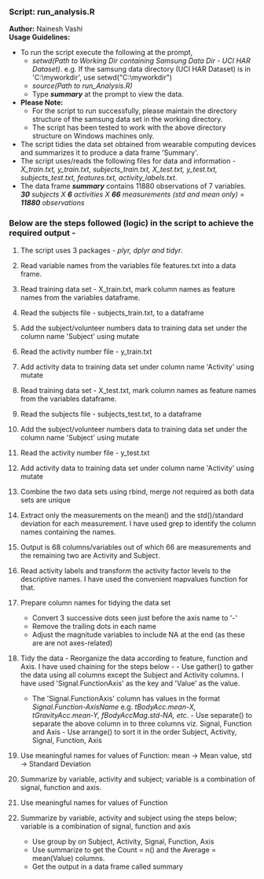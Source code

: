 ### Script: run_analysis.R 
**Author:** Nainesh Vashi  
**Usage Guidelines:**  
- To run the script execute the following at the prompt,  
	- *setwd(Path to Working Dir containing Samsung Data Dir - UCI HAR Dataset)*. e.g. If the samsung data directory (UCI HAR Dataset) is in 'C:\myworkdir', use setwd("C:\\myworkdir") 
	- *source(Path to run_Analysis.R)*
	- Type **_summary_** at the prompt to view the data.
- **Please Note:** 
	- For the script to run successfully, please maintain the directory structure of the samsung data set in the  working directory.
	- The script has been tested to work with the above directory structure on Windows machines only.
- The script tidies the data set obtained from wearable computing devices and summarizes it to produce a data frame 'Summary'.
- The script uses/reads the following files for data and information - *X_train.txt, y_train.txt, subjects_train.txt, X_test.txt, y_test.txt, subjects_test.txt, features.txt, activity_labels.txt*. 
- The data frame **_summary_** contains 11880 observations of 7 variables.  *__30__ subjects X __6__ activities X __66__ measurements (std and mean only) = __11880__ observations*

	
### Below are the steps followed (logic) in the script to achieve the required output -

1. The script uses 3 packages - *plyr, dplyr and tidyr*.
1. Read variable names from the variables file features.txt into a data frame.
2. Read training data set - X_train.txt, mark column names as feature names from the variables dataframe.

3. Read the subjects file - subjects_train.txt, to a dataframe 
4. Add the subject/volunteer numbers data to training data set under the column name 'Subject' using mutate

5. Read the activity number file - y_train.txt
6. Add activity data to training data set under column name 'Activity' using mutate

7. Read training data set - X_test.txt, mark column names as feature names from the variables dataframe.

8. Read the subjects file - subjects_test.txt, to a dataframe 
9. Add the subject/volunteer numbers data to training data set under the column name 'Subject' using mutate

10. Read the activity number file - y_test.txt
11.  Add activity data to training data set under column name 'Activity' using mutate

12. Combine the two data sets using rbind, merge not required as both data sets are unique

13. Extract only the measurements on the mean() and the std()/standard deviation for each measurement.  I have used grep to identify the column names containing the names. 
14. Output is 68 columns/variables out of which 66 are measurements and the remaining two are Activity and Subject.

15. Read activity labels and transform the activity factor levels to the descriptive names.  I have used the convenient mapvalues function for that.

16. Prepare column names for tidying the data set
	- Convert 3 successive dots seen just before the axis name to '-'
	- Remove the trailing dots in each name
	- Adjust the magnitude variables to include NA at the end (as these are are not axes-related)

17.  Tidy the data - Reorganize the data according to feature, function and Axis.  I have used chaining for the steps below -
	- Use gather() to gather the data using all columns except the Subject and Activity columns.  I have used 'Signal.FunctionAxis' as the key and 'Value' as the value.
		- The 'Signal.FunctionAxis' column has values in the format *Signal.Function-AxisName* e.g. *tBodyAcc.mean-X, tGravityAcc.mean-Y, fBodyAccMag.std-NA, etc*.
	- Use separate() to separate the above column in to three columns viz. Signal, Function and Axis
	- Use arrange() to sort it in the order Subject, Activity, Signal, Function, Axis

18. Use meaningful names for values of Function: mean -> Mean value, std -> Standard Deviation
19. Summarize by variable, activity and subject; variable is a combination of signal, function and axis.

20. Use meaningful names for values of Function

21. Summarize by variable, activity and subject using the steps below; variable is a combination of signal, function and axis
	- Use group by on Subject, Activity, Signal, Function, Axis
	- Use summarize to get the Count = n() and the Average = mean(Value) columns. 
	- Get the output in a data frame called summary
	
